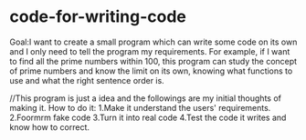 # code-for-writing-code
Goal:I want to create a small program which can write some code on its own and I only need to tell the program my requirements. 
For example, if I want to find all the prime numbers within 100, this program can study the concept of prime numbers and know the limit on its own, knowing what functions to use and what the right sentence order is. 

//This program is just a idea and the followings are my initial thoughts of making it.
How to do it:
1.Make it understand the users' requirements.
2.Foormrm fake code
3.Turn it into real code
4.Test the code it writes and know how to correct.
